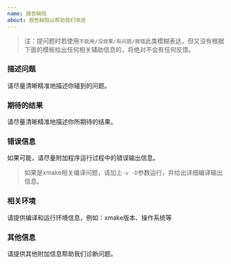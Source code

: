 ```yaml
---
name: 报告缺陷
about: 报告缺陷以帮助我们改进
---
```


> 注：提问题时若使用`不能用/没效果/有问题/报错`此类模糊表达，但又没有根据下面的模板给出任何相关辅助信息的，将绝对不会有任何反馈。

### 描述问题

请尽量清晰精准地描述你碰到的问题。

### 期待的结果

请尽量清晰精准地描述你所期待的结果。

### 错误信息

如果可能，请尽量附加程序运行过程中的错误输出信息。

> 如果是xmake相关编译问题，请加上`-v -D`参数运行，并给出详细编译输出信息。

### 相关环境

请提供编译和运行环境信息，例如：xmake版本、操作系统等

### 其他信息

请提供其他附加信息帮助我们诊断问题。
